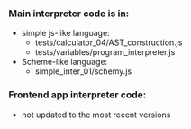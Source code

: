 ### Main interpreter code is in:
* simple js-like language:
  * tests/calculator_04/AST_construction.js
  * tests/variables/program_interpreter.js
* Scheme-like language:
  * simple_inter_01/schemy.js

### Frontend app interpreter code:
* not updated to the most recent versions